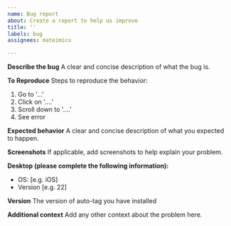 ```yaml
---
name: Bug report
about: Create a report to help us improve
title: ''
labels: bug
assignees: mateimicu

---
```


**Describe the bug**
A clear and concise description of what the bug is.

**To Reproduce**
Steps to reproduce the behavior:
1. Go to '...'
2. Click on '....'
3. Scroll down to '....'
4. See error

**Expected behavior**
A clear and concise description of what you expected to happen.

**Screenshots**
If applicable, add screenshots to help explain your problem.

**Desktop (please complete the following information):**
 - OS: [e.g. iOS]
 - Version [e.g. 22]

**Version**
The version of auto-tag you have installed

**Additional context**
Add any other context about the problem here.
